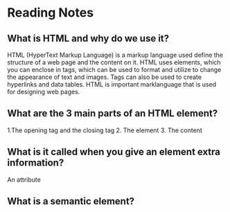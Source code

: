 # Reading Notes

## What is HTML and why do we use it?

HTML (HyperText Markup Language) is a markup language used define the structure of a web page and the content on it. HTML uses elements, which you can enclose in tags, which can be used to format and utilize to change the appearance of text and images. Tags can also be used to create hyperlinks and data tables. HTML is important marklanguage that is used for designing web pages.

## What are the 3 main parts of an HTML element?

1.The opening tag and the closing tag 2. The element 3. The content

## What is it called when you give an element extra information?

An attribute

## What is a semantic element?
